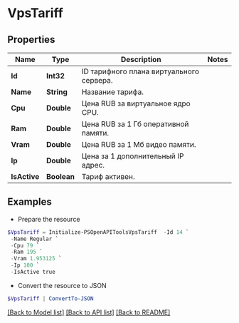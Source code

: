 # VpsTariff
## Properties

Name | Type | Description | Notes
------------ | ------------- | ------------- | -------------
**Id** | **Int32** | ID тарифного плана виртуального сервера. | 
**Name** | **String** | Название тарифа. | 
**Cpu** | **Double** | Цена RUB за виртуальное ядро CPU. | 
**Ram** | **Double** | Цена RUB за 1 Гб оперативной памяти. | 
**Vram** | **Double** | Цена RUB за 1 Мб видео памяти. | 
**Ip** | **Double** | Цена за 1 дополнительный IP адрес. | 
**IsActive** | **Boolean** | Тариф активен. | 

## Examples

- Prepare the resource
```powershell
$VpsTariff = Initialize-PSOpenAPIToolsVpsTariff  -Id 14 `
 -Name Regular `
 -Cpu 79 `
 -Ram 195 `
 -Vram 1.953125 `
 -Ip 100 `
 -IsActive true
```

- Convert the resource to JSON
```powershell
$VpsTariff | ConvertTo-JSON
```

[[Back to Model list]](../README.md#documentation-for-models) [[Back to API list]](../README.md#documentation-for-api-endpoints) [[Back to README]](../README.md)

